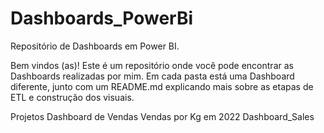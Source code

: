 # Dashboards_PowerBi
Repositório de Dashboards em Power BI.

Bem vindos (as)! Este é um repositório onde você pode encontrar as Dashboards realizadas por mim. Em cada pasta está uma Dashboard diferente, junto com um README.md explicando mais sobre as etapas de ETL e construção dos visuais.

Projetos
Dashboard de Vendas
Vendas por Kg em 2022
Dashboard_Sales
